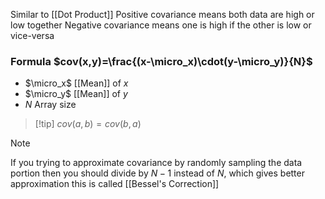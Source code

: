 Similar to [[Dot Product]]
Positive covariance means both data are high or low together
Negative covariance means one is high if the other is low or vice-versa
### Formula $cov(x,y)=\frac{(x-\micro_x)\cdot(y-\micro_y)}{N}$
- $\micro_x$ [[Mean]] of $x$
- $\micro_y$ [[Mean]] of $y$
- $N$ Array size
> [!tip] $cov(a,b)=cov(b,a)$

> [!note] 
> If you trying to approximate covariance by randomly sampling the data portion
> then you should divide by $N-1$ instead of $N$, which gives better approximation
> this is called [[Bessel's Correction]]
